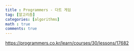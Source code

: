 ```yaml
---
title : Programmers - 다트 게임
tag: [알고리즘]
categories: [algorithms]
math : true
comments: true
---
```


https://programmers.co.kr/learn/courses/30/lessons/17682